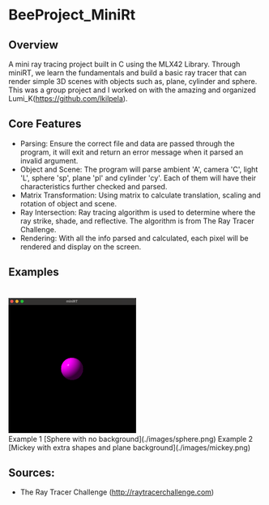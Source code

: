# BeeProject_MiniRt


## Overview
A mini ray tracing project built in C using the MLX42 Library. Through miniRT, we learn the fundamentals and build a basic ray tracer that can render simple 3D scenes with objects such as, plane, cylinder and sphere. This was a group project and I worked on with the amazing and organized Lumi_K(https://github.com/lkilpela).

## Core Features
- Parsing: Ensure the correct file and data are passed through the program, it will exit and return an error message when it parsed an invalid argument.
- Object and Scene: The program will parse ambient 'A', camera 'C', light 'L', sphere 'sp', plane 'pl' and cylinder 'cy'. Each of them will have their characteristics further checked and parsed. 
- Matrix Transformation: Using matrix to calculate translation, scaling and rotation of object and scene.
- Ray Intersection: Ray tracing algorithm is used to determine where the ray strike, shade, and reflective. The algorithm is from The Ray Tracer Challenge.
- Rendering: With all the info parsed and calculated, each pixel will be rendered and display on the screen. 

## Examples
<h1></h1>
<div align="left">
  <img src="./images/sphere.png" style="width: 50%">
</div>
Example 1
[Sphere with no background](./images/sphere.png)
Example 2
[Mickey with extra shapes and plane background](./images/mickey.png)

## Sources:
- The Ray Tracer Challenge (http://raytracerchallenge.com)
